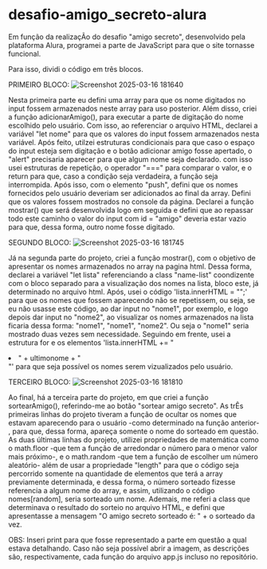 # desafio-amigo_secreto-alura
Em função da realizaçÃo do desafio "amigo secreto", desenvolvido pela plataforma Alura, programei a parte de JavaScript para que o site tornasse funcional.

Para isso, dividi o código em três blocos.

PRIMEIRO BLOCO:
![Screenshot 2025-03-16 181640](https://github.com/user-attachments/assets/46654713-0ac5-4d7d-891a-3f5da2ac796a)

Nesta primeira parte eu defini uma array para que os nome digitados no input fossem armazenados neste array para uso posterior. Além disso, criei a função adicionarAmigo(), para executar a parte de digitação do nome escolhido pelo usuário. Com isso, ao referenciar o arquivo HTML, declarei a variável "let nome" para que os valores do input fossem armazenados nesta variável. Após feito,  utilzei estruturas condicionais para que caso o espaço do input esteja sem digitação e o botão adicionar amigo fosse apertado, o "alert" precisaria aparecer para que algum nome seja declarado. com isso usei estruturas de repetição, o operador "===" para comparar o valor, e o return para que, caso a condição seja verdadeira, a função seja interrompida. Após isso, com o elemento "push", defini que os nomes fornecidos pelo usuário deveriam ser adicionados ao final da array. Defini que os valores fossem mostrados no console da página. Declarei a função mostrar() que será desenvolvida logo em seguida e defini que ao repassar todo este caminho o valor do input com id = "amigo" deveria estar vazio para que, dessa forma, outro nome fosse digitado.


SEGUNDO BLOCO:
![Screenshot 2025-03-16 181745](https://github.com/user-attachments/assets/d8ad3ccd-8252-4819-9304-0a04dea7ac20)

Já na segunda parte do projeto, criei a função mostrar(), com o objetivo de apresentar os nomes armazenados no array na pagina html. Dessa forma, declarei a variável "let lista" referenciando a class "name-list" coondizente com o bloco separado para a visualização dos nomes na lista, bloco este, já determinado no arquivo html. Após, usei o código 'lista.innerHTML = "";' para que os nomes que fossem aparecendo não se repetissem, ou seja, se eu não usasse este código, ao dar input no "nome1", por exemplo, e logo depois dar input no "nome2", ao visualizar os nomes armazenados na lista ficaria dessa forma: "nome1", "nome1", "nome2". Ou seja o "nome1" seria mostrado duas vezes sem necessidade. Seguindo em frente, usei a estrutura for e os elementos 'lista.innerHTML += "<li>" + ultimonome + "</li>"' para que seja possível os nomes serem vizualizados pelo usuário.


TERCEIRO BLOCO:
![Screenshot 2025-03-16 181810](https://github.com/user-attachments/assets/67ea7ba0-32f1-4b7f-b4ea-67fced50fede)

Ao final, há a terceira parte do projeto, em que criei a função sortearAmigo(), referindo-me ao botão "sortear amigo secreto". As trÊs primeiras linhas do projeto tiveram a função de ocultar os nomes que estavam aparecendo para o usuário -como determinado na função anterior- , para que, dessa forma, apareça somente o nome do sorteado em questão. As duas últimas linhas do projeto, utilizei propriedades de matemática como o math.floor -que tem a função de arredondar o número para o menor valor mais próximo-, e o math.random -que tem a função de escolher um número aleatório- além de usar a propriedade "length" para que o código seja percorrido somente na quantidade de elementos que terá a array previamente determinada, e dessa forma, o número sorteado fizesse referencia a algum nome do array, e assim, utilizando o código nomes[random], seria sorteado um nome. Ademais, me referi a class que determinava o resultado do sorteio no arquivo HTML, e defini que apresentasse a mensagem "O amigo secreto sorteado é: " + o sorteado da vez.


OBS: Inseri print para que fosse representado a parte em questão a qual estava detalhando. Caso não seja possível abrir a imagem, as descrições são, respectivamente, cada função do arquivo app.js incluso no repositório. 
